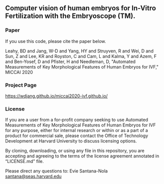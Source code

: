 ## Computer vision of human embryos for In-Vitro Fertilization with the Embryoscope (TM).

### Paper

If you use this code, please cite the paper below.

Leahy, BD and Jang, W-D and Yang, HY and Struyven, R and Wei, D and Sun, Z and Lee, KR and Royston, C and Cam, L and Kalma, Y and Azem, F and Ben-Yosef, D and Pfister, H and Needleman, D, "Automated Measurements of Key Morphological Features of Human Embryos for IVF," MICCAI 2020

### Project Page

https://wdjang.github.io/miccai2020-ivf.github.io/

### License

If you are a user from a for-profit company seeking to use Automated Measurements of Key Morphological Features of Human Embryos for IVF for any purpose, either for internal research or within or as a part of a product for commercial sale, please contact the Office of Technology Development at Harvard University to discuss licensing options.

By cloning, downloading, or using any file in this repository, you are accepting and agreeing to the terms of the license agreement annotated in “LICENSE.md” file.

Please direct any questions to: Evie Santana-Nola santana@seas.harvard.edu